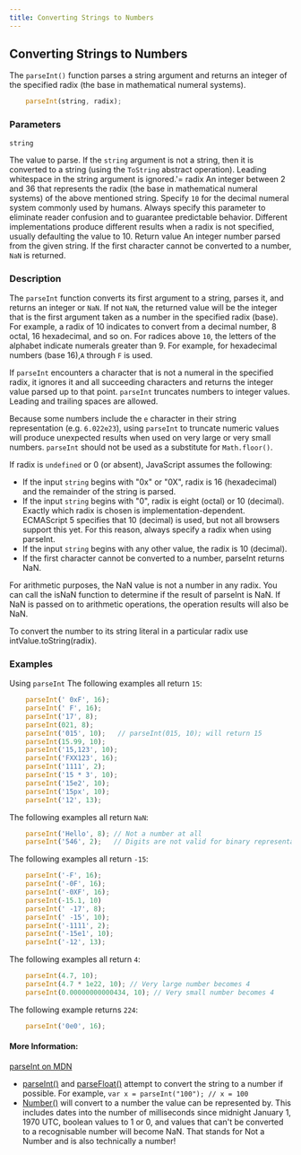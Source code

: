 ```yaml
---
title: Converting Strings to Numbers
---
```

## Converting Strings to Numbers
The `parseInt()` function parses a string argument and returns an integer of the specified radix (the base in mathematical numeral systems).

```js
    parseInt(string, radix);
```
### Parameters
    string
The value to parse. If the `string` argument is not a string, then it is converted to a string (using the `ToString` abstract operation). Leading whitespace in the string argument is ignored.'=
    radix
An integer between 2 and 36 that represents the radix (the base in mathematical numeral systems) of the above mentioned string. Specify `10` for the decimal numeral system commonly used by humans. Always specify this parameter to eliminate reader confusion and to guarantee predictable behavior. Different implementations produce different results when a radix is not specified, usually defaulting the value to 10.
Return value
An integer number parsed from the given string. If the first character cannot be converted to a number, `NaN` is returned.

### Description

The `parseInt` function converts its first argument to a string, parses it, and returns an integer or `NaN`. If not `NaN`, the returned value will be the integer that is the first argument taken as a number in the specified radix (base). For example, a radix of 10 indicates to convert from a decimal number, 8 octal, 16 hexadecimal, and so on. For radices above `10`, the letters of the alphabet indicate numerals greater than 9. For example, for hexadecimal numbers (base 16),`A` through `F` is used.

If `parseInt` encounters a character that is not a numeral in the specified radix, it ignores it and all succeeding characters and returns the integer value parsed up to that point. `parseInt` truncates numbers to integer values. Leading and trailing spaces are allowed.

Because some numbers include the `e` character in their string representation (e.g. `6.022e23`), using `parseInt` to truncate numeric values will produce unexpected results when used on very large or very small numbers. `parseInt` should not be used as a substitute for `Math.floor()`.

If radix is `undefined` or 0 (or absent), JavaScript assumes the following:

* If the input `string` begins with "0x" or "0X", radix is 16 (hexadecimal) and the remainder of the string is parsed.
* If the input `string` begins with "0", radix is eight (octal) or 10 (decimal).  Exactly which radix is chosen is implementation-dependent.  ECMAScript 5 specifies that 10 (decimal) is used, but not all browsers support this yet.  For this reason, always specify a radix when using parseInt.
* If the input `string` begins with any other value, the radix is 10 (decimal).
* If the first character cannot be converted to a number, parseInt returns NaN.

For arithmetic purposes, the NaN value is not a number in any radix. You can call the isNaN function to determine if the result of parseInt is NaN. If NaN is passed on to arithmetic operations, the operation results will also be NaN.

To convert the number to its string literal in a particular radix use intValue.toString(radix).

### Examples

Using `parseInt`
The following examples all return `15`:

```js
    parseInt(' 0xF', 16);
    parseInt(' F', 16);
    parseInt('17', 8);
    parseInt(021, 8);
    parseInt('015', 10);   // parseInt(015, 10); will return 15
    parseInt(15.99, 10);
    parseInt('15,123', 10);
    parseInt('FXX123', 16);
    parseInt('1111', 2);
    parseInt('15 * 3', 10);
    parseInt('15e2', 10);
    parseInt('15px', 10);
    parseInt('12', 13);
```

The following examples all return `NaN`:
```js
    parseInt('Hello', 8); // Not a number at all
    parseInt('546', 2);   // Digits are not valid for binary representations
```
The following examples all return `-15`:
```js
    parseInt('-F', 16);
    parseInt('-0F', 16);
    parseInt('-0XF', 16);
    parseInt(-15.1, 10)
    parseInt(' -17', 8);
    parseInt(' -15', 10);
    parseInt('-1111', 2);
    parseInt('-15e1', 10);
    parseInt('-12', 13);
```
The following examples all return `4`:
```js
    parseInt(4.7, 10);
    parseInt(4.7 * 1e22, 10); // Very large number becomes 4
    parseInt(0.00000000000434, 10); // Very small number becomes 4
```
The following example returns `224`:
```js
    parseInt('0e0', 16);
```
#### More Information:
<a href="https://developer.mozilla.org/en-US/docs/Web/JavaScript/Reference/Operators/Comparison_Operators">parseInt on MDN</a>


* <a href='https://developer.mozilla.org/en-US/docs/Web/JavaScript/Reference/Global_Objects/parseInt' target='_blank' rel='nofollow'>parseInt()</a> and <a href='https://developer.mozilla.org/en-US/docs/Web/JavaScript/Reference/Global_Objects/parseFloat' target='_blank' rel='nofollow'>parseFloat()</a> attempt to convert the string to a number if possible. For example, `var x = parseInt("100"); // x = 100`
* <a href='https://developer.mozilla.org/en-US/docs/Web/JavaScript/Reference/Global_Objects/number' target='_blank' rel='nofollow'>Number()</a> will convert to a number the value can be represented by. This includes dates into the number of milliseconds since midnight January 1, 1970 UTC, boolean values to 1 or 0, and values that can't be converted to a recognisable number will become NaN. That stands for Not a Number and is also technically a number!
